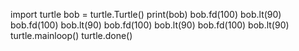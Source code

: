 import turtle
bob = turtle.Turtle()
print(bob)
bob.fd(100)
bob.lt(90)
bob.fd(100)
bob.lt(90)
bob.fd(100)
bob.lt(90)
bob.fd(100)
bob.lt(90)
turtle.mainloop()
turtle.done()

